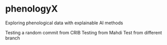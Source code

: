 # phenologyX
Exploring phenological data with explainable AI methods

Testing a random commit from CRIB
Testing from Mahdi
Test from different branch
